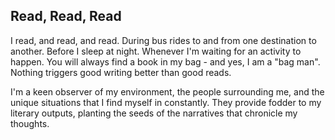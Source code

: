 ## Read, Read, Read

I read, and read, and read. During bus rides to and from one destination 
to another. Before I sleep at night. Whenever I'm waiting for 
an activity to happen. You will always find a book in my bag - and yes, 
I am a "bag man". Nothing triggers good writing better than good reads.

I'm a keen observer of my environment, the people surrounding me, 
and the unique situations that I find myself in constantly. They provide fodder 
to my literary outputs, planting the seeds of the narratives that chronicle my thoughts.
